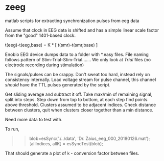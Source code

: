 # zeeg
matlab scripts for extracting synchronization pulses from eeg data

Assume that clock in EEG data is shifted and has a simple linear scale factor from the "good" 1401-based clock. 

t(eeg)-t(eeg,base) = K * [ t(smr)-t(smr,base) ]

Enobio EEG device dumps data to a folder with *.easy files. 
File naming follows pattern of Stim-Trial-Stim-Trial.......
We only look at _Trial_ files (no electrode recording during stimulation)

The signals/pulses can be crappy. Don't sweat too hard, instead rely on consistency internally. 
Load voltage stream for pulse channel, this channel _should_ have the TTL pulses generated by the script.

Get sliding average and subtract it off. Take max/min of remaining signal, split into steps. 
Step down from top to bottom, at each step find points above threshold. Clusters assumed to be adjacent
indices. Check distance between clusters, quit when clusters closer together than a min distance. 

Need more data to test with. 

To run, 

>> blob=esSync('./../data', 'Dr. Zaius_eeg_000_20180126.mat');
>> [allIndices, allK] = esSyncTest(blob);

That should generate a plot of k - conversion factor between files.
